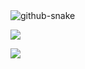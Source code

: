<picture>
  <source media="(prefers-color-scheme: dark)" srcset="https://github.com/Xeron2000/Xeron2000/blob/output/github-contribution-grid-snake-dark.svg" />
  <source media="(prefers-color-scheme: light)" srcset="https://github.com/Xeron2000/Xeron2000/blob/output/github-contribution-grid-snake.svg" />
  <img alt="github-snake" src="github-snake.svg" />
</picture>

![](https://github-profile-summary-cards.vercel.app/api/cards/profile-details?username=Xeron2000&theme=vue)

![](http://github-profile-summary-cards.vercel.app/api/cards/stats?username=Xeron2000&theme=vue)
